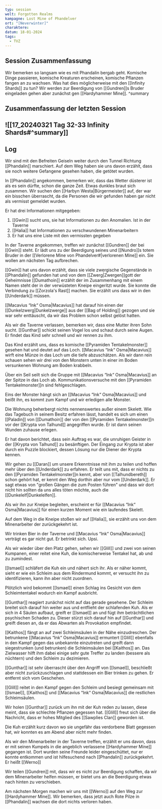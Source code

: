 ```yaml
---
typ: session
welt: Forgotten Realms
kampagne: Lost Mine of Phandelver
ort: "[Neverwinter]"
charaktere: 
datum: 18-01-2024
tags:
  - TVZ
---
```

## Session Zusammenfassung

Wir bemerken so langsam wie es mit Phandalin bergab geht. Komische Dinge passieren, komische Kreaturen erscheinen, komische Pflanzen fangen an zu wachsen. Was hat dies möglicherweise mit den [[Infinity Shards]] zu tun? Wir werden zur Beerdigung von [[Gundren]]s Bruder eingeladen gehen aber zunächst gen [[Hardyhammer Mine]].
^summary

## Zusammenfassung der letzten Session

![[17_20240321 Tag 32-33 Infinity Shards#^summary]]
---

## Log

Wir sind mit den Befreiten Geiseln weiter durch den Tunnel Richtung [[Phandalin]] marschiert. Auf dem Weg haben sie uns davon erzählt, dass sie noch weitere Gefangene gesehen haben, die getötet wurden.

In [[Phandalin]] angekommen, bemerken wir, dass das Wetter düsterer ist als es sein dürfte, schon die ganze Zeit. Etwas dunkles braut sich zusammen. Wir suchen den [[Harbyn Westa|Bürgermeister]] auf, der war ein bisschen überrascht, da die Personen die wir gefunden haben gar nicht als vermisst gemeldet wurden.

Er hat drei Informationen mitgegeben:
1. [[Gwin]] sucht uns, sie hat Informationen zu den Anomalien. Ist in der Taverne
2. [[Halia]] hat Informationen zu verschwundenen Minenarbeitern
3. Er hat uns eine Liste mit den vermissten gegeben

In der Taverne angekommen, treffen wir zunächst [[Gundren]] der bei [[Gwin]] steht. Er lädt uns zu der Beerdigung seines und [[Nundro]]s totem Bruder in der [[Verlorene Mine von Phandelver#|verlorenen Mine]] ein. Sie wollen am nächsten Tag aufbrechen.

[[Gwin]] hat uns davon erzählt, dass sie viele zwergische Gegenstände in [[Phandalin]] gefunden hat und von dem [[Zwerg|Zwergen]]gott der Geheimnisse [[Dumathoin]] erzählt der im Zusammenhang mit einem Namen steht der in der verwüsteten Kneipe eingeritzt wurde. Sie konnte die Verbindung zu [[Zorzola's Rast]] machen. Sie erzählt uns dass wir in den [[Underdark]] müssen.

[[Macavius “Ink“ Osma|Macavius]] hat darauf hin einen der [[Dunkelzwerg|Dunkelzwerge]] aus der [[Bag of Holding]] gezogen und sie war sehr enttäuscht, da wir das Problem schon selbst gelöst hatten.

Als wir die Taverne verlassen, bemerken wir, dass eine Mutter ihren Sohn sucht. [[Gunthar]] schickt seinen Vogel los und schaut durch seine Augen. Er findet das Kind sehr schnell und wir rennen zu ihm.

Das Kind erzählt uns, dass es komische [[Pyramiden Tentakelmonster]] gesehen hat und deutet auf das Loch. [[Macavius “Ink“ Osma|Macavius]] wirft eine Münze in das Loch um die tiefe abzuschätzen. Als wir dann rein schauen sehen wir drei von den Monstern unten in einer im Boden versunkenen Wohnung am Boden krabbeln.

Über ein Seil seilt sich die Gruppe mit [[Macavius “Ink“ Osma|Macavius]] an der Spitze in das Loch ab. Kommunikationsversuche mit den [[Pyramiden Tentakelmonster]]n sind fehlgeschlagen.

Eins der Monster hängt sich an [[Macavius “Ink“ Osma|Macavius]] und beißt ihn, es kommt zum Kampf und wir erledigen alle Monster.

Die Wohnung beherbergt nichts nennenswertes außer einem Skelett. Wie das Tagebuch in seinem Besitz erfahren lässt, handelt es sich um einen [[Paladin]] von [[Dumathoin]] der von den [[Pyramiden Tentakelmonster]]n vor der [[Krypta von Talhund]] angegriffen wurde. Er ist dann seinen Wunden zuhause erlegen.

Er hat davon berichtet, dass sein Auftrag es war, die unruhigen Geister in der [[Krypta von Talhund]] zu besänftigen. Der Eingang zur Krypta ist aber durch ein Puzzle blockiert, dessen Lösung nur die Diener der Krypta kennen.

Wir gehen zu [[Daran]] um unsere Erkenntnisse mit ihm zu teilen und hoffen mehr über den [[Underdark]] zu erfahren. Er teilt uns mit, dass er nichts zu den [[Pyramiden Tentakelmonster]]n kennt, aber von [[Talhundbereth]] schon gehört hat, er kennt den Weg dorthin aber nur vom [[Underdark]]. Er sagt etwas von "großen Gängen die zum Posten führen" und dass wir dort nicht hin sollten da uns alles töten möchte, auch die [[Dunkelelf|Dunkelelfen]].

Als wir ihn zur Kneipe begleiten, erscheint er für [[Macavius “Ink“ Osma|Macavius]] für einen kurzen Moment wie ein laufendes Skelett.

Auf dem Weg in die Kneipe stoßen wir auf [[Halia]], sie erzählt uns von dem Minenarbeiter der zurückgekehrt ist.

Wir trinken Bier in der Taverne und [[Macavius “Ink“ Osma|Macavius]] verträgt es gar nicht gut. Er betrinkt sich. Upsi.

Als wir wieder über den Platz gehen, sehen wir [[Glill]] und zwei von seinen Kumpanen, einer reitet eine Kuh, die komischerweise Tentakel hat, ab und zu zumindest.

[[Ismael]] schläfert die Kuh ein und nähert sich ihr. Als er näher kommt, sieht er wie ein Schleim aus dem Rindermund kommt, er versucht ihn zu identifizieren, kann ihn aber nicht zuordnen.

Plötzlich wird bekommt [[Ismael]] einen Schlag ins Gesicht von dem Schleimtentakel wodurch ein Kampf ausbricht.

[[Gunthar]] reagiert zunächst nicht auf das gerade gesehene. Der Schleim breitet sich darauf hin weiter aus und entflieht der schlafenden Kuh. Als er sich in 4 Säulen aufbaut, greift er [[Ismael]] an und fügt ihm beträchtlichen psychischen Schaden zu. Dieser stürzt sich darauf hin auf [[Gunthar]] und greift diesen an, da er das Abwarten als Provokation empfindet.

[[Kaithos]] fängt an auf zwei Schleimsäulen in der Nähe einzudreschen. Der betrunkene [[Macavius “Ink“ Osma|Macavius]] ermuntert [[Glill]] ebenfalls in den Kampf gegen das unbekannte einzutreten und greift dann siegestrunken (und betrunken) die Schleimsäulen bei [[Kaithos]] an. Das Zielwasser hilft ihm dabei einige sehr gute Treffer zu landen (bessere als nüchtern) und den Schleim zu dezimieren.

[[Gunthar]] ist sehr überrascht über den Angriff von [[Ismael]], beschließt aber nicht zurückzuschlagen und stattdessen ein Bier trinken zu gehen. Er entfernt sich vom Geschehen.

[[Glill]] reitet in den Kampf gegen den Schleim und besiegt gemeinsam mit [[Ismael]], [[Kaithos]] und [[Macavius “Ink“ Osma|Macavius]] die restlichen Schleimsäulen.

Wir holen [[Gunthar]] zurück um ihn mit der Kuh reden zu lassen, diese meint, dass sie schlechte Pflanzen gegessen hat. [[Glill]] freut sich über die Nachricht, dass er hohes Mitglied des [[Sawplies Clan]] geworden ist.

Die Kuh erzählt kurz davon wo sie ungefähr das verdorbene Blatt gegessen hat, wir konnten es am Abend aber nicht mehr finden.

Als wir den Minenarbeiter in der Taverne treffen, erzählt er uns davon, dass er mit seinen Kumpels in die angeblich verlassene [[Hardyhammer Mine]] gegangen ist. Dort wurden seine Freunde leider eingeschüttet, nur er konnte entkommen und ist hilfesuchend nach [[Phandalin]] zurückgekehrt. Er heißt [[Werno]]

Wir teilen [[Gundren]] mit, dass wir es nicht zur Beerdigung schaffen, da wir dem Minenarbeiter helfen müssen, er bietet uns an die Beerdigung etwas nach hinten zu verschieben.

Am nächsten Morgen machen wir uns mit [[Werno]] auf den Weg zur [[Hardyhammer Mine]]. Wir bemerken, dass jetzt auch Rote Pilze in [[Phandalin]] wachsen die dort nichts verloren haben.